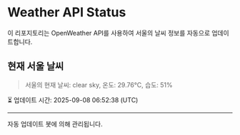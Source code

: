 
# Weather API Status

이 리포지토리는 OpenWeather API를 사용하여 서울의 날씨 정보를 자동으로 업데이트합니다.

## 현재 서울 날씨
> 서울의 현재 날씨: clear sky, 온도: 29.76°C, 습도: 51%

⏳ 업데이트 시간: 2025-09-08 06:52:38 (UTC)

---
자동 업데이트 봇에 의해 관리됩니다.
